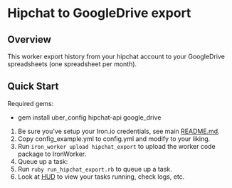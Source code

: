 # Hipchat to GoogleDrive export

## Overview

This worker export history from your hipchat account to your GoogleDrive spreadsheets (one spreadsheet per month).

## Quick Start

Required gems:

* gem install uber_config hipchat-api google_drive

1. Be sure you've setup your Iron.io credentials, see main [README.md](https://github.com/iron-io/iron_worker_examples).
1. Copy config_example.yml to config.yml and modify to your liking.
1. Run `iron_worker upload hipchat_export` to upload the worker code package to IronWorker.
1. Queue up a task:
  1. Run `ruby run_hipchat_export.rb` to queue up a task.
1. Look at [HUD](https://hud.iron.io) to view your tasks running, check logs, etc.
